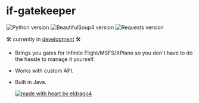 # if-gatekeeper 
![Python version](https://img.shields.io/static/v1?label=python&message=^3.12&color=blue)
![BeautifulSoup4 version](https://img.shields.io/static/v1?label=beautifulsoup4&message=^4.12.3&color=violet)
![Requests version](https://img.shields.io/static/v1?label=requests&message=^2.32.3&color=blue)
<p>🛠️ currently in <a href="https://github.com/eldrago4/if-gatekeeper/blob/772f2c8dc66f5cca08b7d7388639be6686081ed6/Progress.md">development</a> 🛠️</p>

- Brings you gates for Infinite Flight/MSFS/XPlane so you don't have to do the hassle to manage it yourself.
- Works with custom API.
- Built in Java.

  [![made with heart by eldrago4](https://img.shields.io/badge/made%20with%20%E2%99%A5%20by-eldrago4-ff1414.svg?style=flat-square)](https://github.com/eldrago4)
